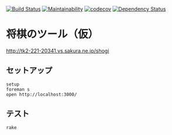 [![Build Status](https://travis-ci.org/akicho8/sslapp.svg?branch=master)](https://travis-ci.org/akicho8/sslapp)
[![Maintainability](https://api.codeclimate.com/v1/badges/fd64f82785dc8ebf12ae/maintainability)](https://codeclimate.com/github/akicho8/sslapp/maintainability)
[![codecov](https://codecov.io/gh/akicho8/sslapp/branch/master/graph/badge.svg)](https://codecov.io/gh/akicho8/sslapp)
[![Dependency Status](https://gemnasium.com/badges/github.com/akicho8/sslapp.svg)](https://gemnasium.com/github.com/akicho8/sslapp)

# 将棋のツール（仮）

http://tk2-221-20341.vs.sakura.ne.jp/shogi

## セットアップ

```shell
setup
foreman s
open http://localhost:3000/
```

## テスト

```shell
rake
```
